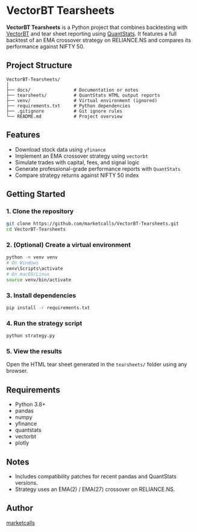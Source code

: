 # VectorBT Tearsheets

**VectorBT Tearsheets** is a Python project that combines backtesting with [VectorBT](https://github.com/polakowo/vectorbt) and tear sheet reporting using [QuantStats](https://github.com/ranaroussi/quantstats). It features a full backtest of an EMA crossover strategy on RELIANCE.NS and compares its performance against NIFTY 50.

## Project Structure

```
VectorBT-Tearsheets/
│
├── docs/                # Documentation or notes
├── tearsheets/          # QuantStats HTML output reports
├── venv/                # Virtual environment (ignored)
├── requirements.txt     # Python dependencies
├── .gitignore           # Git ignore rules
└── README.md            # Project overview
```

## Features

- Download stock data using `yfinance`
- Implement an EMA crossover strategy using `vectorbt`
- Simulate trades with capital, fees, and signal logic
- Generate professional-grade performance reports with `QuantStats`
- Compare strategy returns against NIFTY 50 index

## Getting Started

### 1. Clone the repository

```bash
git clone https://github.com/marketcalls/VectorBT-Tearsheets.git
cd VectorBT-Tearsheets
```

### 2. (Optional) Create a virtual environment

```bash
python -m venv venv
# On Windows
venv\Scripts\activate
# On macOS/Linux
source venv/bin/activate
```

### 3. Install dependencies

```bash
pip install -r requirements.txt
```

### 4. Run the strategy script

```bash
python strategy.py
```

### 5. View the results

Open the HTML tear sheet generated in the `tearsheets/` folder using any browser.

## Requirements

- Python 3.8+
- pandas
- numpy
- yfinance
- quantstats
- vectorbt
- plotly

## Notes

- Includes compatibility patches for recent pandas and QuantStats versions.
- Strategy uses an EMA(2) / EMA(27) crossover on RELIANCE.NS.

## Author

[marketcalls](https://github.com/marketcalls)

